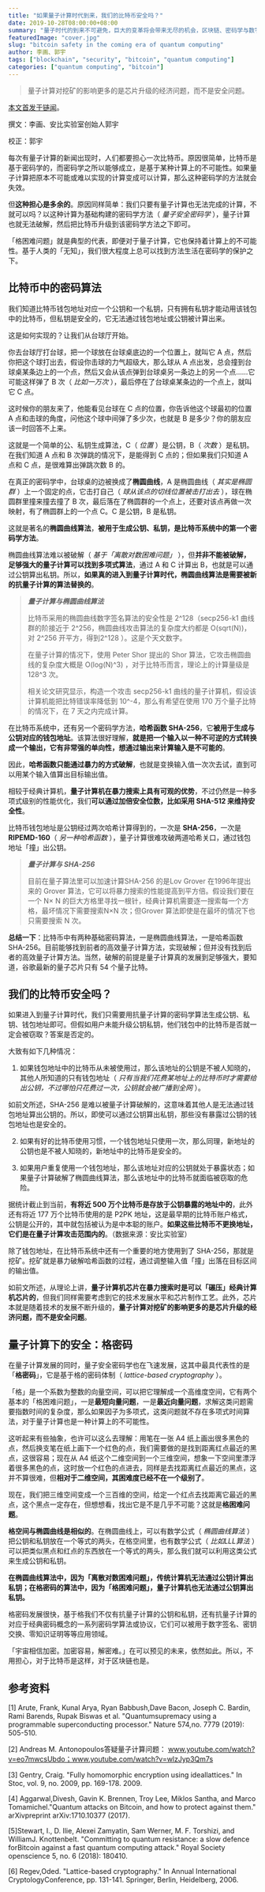 ```yaml
---
title: "如果量子计算时代到来，我们的比特币安全吗？"
date: 2019-10-28T08:00:00+08:00
summary: "量子时代的到来不可避免，巨大的变革将会带来无尽的机会，区块链、密码学与数字资产安全无疑是未来十年的焦点，请扔掉包袱，与我们一起前行。"
featuredImage: "cover.jpg"
slug: "bitcoin safety in the coming era of quantum computing"
author: 李画、郭宇
tags: ["blockchain", "security", "bitcoin", "quantum computing"]
categories: ["quantum computing", "bitcoin"]
---
```



> 量子计算对挖矿的影响更多的是芯片升级的经济问题，而不是安全问题。

[本文首发于链闻](https://mp.weixin.qq.com/s/D1nY0ukwj2svqcQMX02CuA)。

撰文：李画、安比实验室创始人郭宇

校正：郭宇

 
每次有量子计算的新闻出现时，人们都要担心一次比特币。原因很简单，比特币是基于密码学的，而密码学之所以能够成立，是基于某种计算上的不可能性。如果量子计算把原本不可能或难以实现的计算变成可以计算，那么这种密码学的方法就会失效。
 
但**这种担心是多余的**。原因同样简单：我们只要有量子计算也无法完成的计算，不就可以吗？以这种计算为基础构建的密码学方法（ *量子安全密码学* ），量子计算也就无法破解，然后把比特币升级到该密码学方法之下即可。
 
「格困难问题」就是典型的代表，即便对于量子计算，它也保持着计算上的不可能性。基于人类的「无知」，我们很大程度上总可以找到方法生活在密码学的保护之下。
 

## 比特币中的密码算法
 
我们知道比特币钱包地址对应一个公钥和一个私钥，只有拥有私钥才能动用该钱包中的比特币，但私钥是安全的，它无法通过钱包地址或公钥被计算出来。

这是如何实现的？让我们从台球厅开始。
 
你去台球厅打台球，把一个球放在台球桌底边的一个位置上，就叫它 A 点，然后你把这个球打出去，假设你击球的力气超级大，那么球从 A 点出发，总会撞到台球桌某条边上的一个点，然后又会从该点弹到台球桌另一条边上的另一个点……它可能这样弹了 B 次（ *比如一万次* ），最后停在了台球桌某条边的一个点上，就叫它 C 点。
 
这时候你的朋友来了，他能看见台球在 C 点的位置，你告诉他这个球最初的位置 A 点和击球的角度，问他这个球中间弹了多少次，也就是 B 是多少？你的朋友应该一时回答不上来。
 
这就是一个简单的公、私钥生成算法，C（ *位置* ）是公钥，B（ *次数* ）是私钥。在我们知道 A 点和 B 次弹跳的情况下，是能得到 C 点的；但如果我们只知道 A 点和 C 点，是很难算出弹跳次数 B 的。
 
在真正的密码学中，台球桌的边被换成了**椭圆曲线**，A 是椭圆曲线（ *其实是椭圆群* ）上一个固定的点，它击打自己（ *球从该点的切线位置被击打出去* ），球在椭圆群里撞来撞去撞了 B 次，最后落在了椭圆群的一个点上，还要对该点再做一次映射，有了椭圆群上的一个点 C。C 是公钥，B 是私钥。
 
这就是著名的**椭圆曲线算法**，**被用于生成公钥、私钥，是比特币系统中的第一个密码学方法**。
 
椭圆曲线算法难以被破解（ *基于「离散对数困难问题」* ），但**并非不能被破解，足够强大的量子计算可以找到多项式算法**，通过 A 和 C 计算出 B，也就是可以通过公钥算出私钥。所以，**如果真的进入到量子计算时代，椭圆曲线算法是需要被新的抗量子计算的算法替换的**。
 
> ***量子计算与椭圆曲线算法***
>
> 比特币采用的椭圆曲线数字签名算法的安全性是 2^128（secp256-k1 曲线群的阶接近于 2^256，椭圆曲线攻击算法的复杂度大约都是 O(sqrt(N))，对 2^256 开平方，得到2^128 ）。这是个天文数字。
> 
> 在量子计算的情况下，使用 Peter Shor 提出的 Shor 算法，它攻击椭圆曲线的复杂度大概是 O(log(N)^3) ，对于比特币而言，理论上的计算量级是 128^3 次。
>
> 相关论文研究显示，构造一个攻击 secp256-k1 曲线的量子计算机，假设该计算机能把比特错误率降低到 10^-4，那么有希望在使用 170 万个量子比特的情况下，在 7 天之内完成计算。
 
在比特币系统中，还有另一个密码学方法，**哈希函数 SHA-256**，它**被用于生成与公钥对应的钱包地址**。该算法很好理解，**就是把一个输入以一种不可逆的方式转换成一个输出，它有非常强的单向性，想通过输出来计算输入是不可能的**。
 
因此，**哈希函数只能通过暴力的方式破解**，也就是变换输入值一次次去试，直到可以用某个输入值算出目标输出值。

相较于经典计算机，**量子计算机在暴力搜索上具有可观的优势**，不过仍然是一种多项式级别的性能优化，我们**可以通过加倍安全位数，比如采用 SHA-512 来维持安全性**。
 
比特币钱包地址是公钥经过两次哈希计算得到的，一次是 **SHA-256**，一次是 **RIPEMD-160**（ *另一种哈希函数* ），量子计算很难攻破两道哈希关口，通过钱包地址「撞」出公钥。
 
> ***量子计算与 SHA-256***
>
> 目前在量子算法里可以加速计算SHA-256 的是Lov Grover 在1996年提出来的 Grover 算法，它可以将暴力搜索的性能提高到平方倍。假设我们要在一个 N× N 的巨大方格里寻找一根针，经典计算机需要逐一搜索每一个方格，最坏情况下需要搜索N×N 次；但Grover 算法即使是在最坏的情况下也只需要搜索 N 次。

**总结一下**：比特币中有两种基础密码算法，一是椭圆曲线算法，一是哈希函数 SHA-256。目前能够找到前者的高效量子计算方法，实现破解；但并没有找到后者的高效量子计算方法。当然，破解的前提是量子计算真的发展到足够强大，要知道，谷歌最新的量子芯片只有 54 个量子比特。
 

## 我们的比特币安全吗？
 
如果进入到量子计算时代，我们只需要用抗量子计算的密码学算法生成公钥、私钥、钱包地址即可。但假如用户未能升级公钥私钥，他们钱包中的比特币是否就一定会被窃取？答案是否定的。

大致有如下几种情况：
 
1. 如果钱包地址中的比特币从未被使用过，那么该地址的公钥是不被人知晓的，其他人所知道的只有钱包地址（ *只有当我们花费某地址上的比特币时才需要给出公钥，不过哪怕只花费过一次，公钥就会被广播到全网* ）。
 
如前文所述，SHA-256 是难以被量子计算破解的，这意味着其他人是无法通过钱包地址算出公钥的。所以，即使可以通过公钥算出私钥，那些没有暴露过公钥的钱包地址也是安全的。
 
2. 如果有好的比特币使用习惯，一个钱包地址只使用一次，那么同理，新地址的公钥也是不被人知晓的，新地址中的比特币是安全的。
 
3. 如果用户重复使用一个钱包地址，那么该地址对应的公钥就处于暴露状态；如果量子计算破解了椭圆曲线算法，那么该地址中的比特币就面临被窃取的危险。
 
据统计截止到当前，**有将近 500 万个比特币是存放于公钥暴露的地址中的**，此外还有将近 177 万个比特币使用的是 P2PK 地址，这是最早期的比特币账户格式，公钥是公开的，其中就包括被认为是中本聪的账户。**如果这些比特币不更换地址，它们是在量子计算攻击范围内的**。（数据来源：安比实验室）
 
除了钱包地址，在比特币系统中还有一个重要的地方使用到了 SHA-256，那就是挖矿。挖矿就是暴力破解哈希函数的过程，通过调整输入值「撞」出落在目标区间的输出值。
 
如前文所述，从理论上讲，**量子计算机芯片在暴力搜索时是可以「碾压」经典计算机芯片的**，但我们同样需要考虑到它的技术发展水平和芯片制作工艺。此外，芯片本就是随着技术的发展不断升级的，**量子计算对挖矿的影响更多的是芯片升级的经济问题，而不是安全问题**。
 

## 量子计算下的安全：格密码
 
在量子计算发展的同时，量子安全密码学也在飞速发展，这其中最具代表性的是「**格密码**」，它是基于格的密码体制（ *lattice-based cryptography* ）。
 
「格」是一个系数为整数的向量空间，可以把它理解成一个高维度空间，它有两个基本的「格困难问题」，一是**最短向量问题**，一是**最近向量问题**，求解这类问题需要指数时间的复杂度，那么如果因子为多项式，这类问题就不存在多项式时间算法，对于量子计算也是一种计算上的不可能性。
 
这听起来有些抽象，也许可以这么去理解：用笔在一张 A4 纸上画出很多黑色的点，然后换支笔在纸上画下一个红色的点，我们需要做的是找到距离红点最近的黑点，这很容易；现在从 A4 纸这个二维空间到一个三维空间，想象一下空间里漂浮着很多黑色的点，这时放一个红色的点进去，同样是去找距离红点最近的黑点，这并不算很难，但**相对于二维空间，其困难度已经不在一个级别了**。
 
现在，我们把三维空间变成一个三百维的空间，给定一个红点去找距离它最近的黑点，这个黑点一定存在，但想想看，找出它是不是几乎不可能？这就是**格困难问题**。
 
**格空间与椭圆曲线是相似的**。在椭圆曲线上，可以有数学公式（ *椭圆曲线算法* ）把公钥和私钥放在一个等式的两头，在格空间里，也有数学公式（ *比如LLL算法* ）可以把类似黑点和红点的东西放在一个等式的两头，那么我们就可以利用这类公式来生成公钥和私钥。
 
**在椭圆曲线算法中，因为「离散对数困难问题」，传统计算机无法通过公钥计算出私钥；在格密码的算法中，因为「格困难问题」，量子计算机也无法通过公钥算出私钥。**
 
格密码发展很快，基于格我们不仅有抗量子计算的公钥和私钥，还有抗量子计算的对应于经典密码概念的一系列密码学算法或协议，它们可以被用于数字签名、密钥交换、零知识证明等等应用领域。
 
「宇宙相信加密。加密容易，解密难。」在可以预见的未来，依然如此。所以，不用担心，对于比特币是这样，对于区块链也是。
 

## 参考资料

[1] Arute, Frank, Kunal Arya, Ryan Babbush,Dave Bacon, Joseph C. Bardin, Rami Barends, Rupak Biswas et al. "Quantumsupremacy using a programmable superconducting processor." Nature 574,no. 7779 (2019): 505-510.

[2] Andreas M. Antonopoulos答疑量子计算问题：
www.youtube.com/watch?v=eo7mwcsUbdo；www.youtube.com/watch?v=wlzJyp3Qm7s

[3] Gentry, Craig. "Fully homomorphic encryption using ideallattices." In Stoc, vol. 9, no. 2009, pp. 169-178. 2009.

[4] Aggarwal,Divesh, Gavin K. Brennen, Troy Lee, Miklos Santha, and Marco Tomamichel."Quantum attacks on Bitcoin, and how to protect against them." arXivpreprint arXiv:1710.10377 (2017).

[5]Stewart, I., D. Ilie, Alexei Zamyatin, Sam Werner, M. F. Torshizi, and WilliamJ. Knottenbelt. "Committing to quantum resistance: a slow defence forBitcoin against a fast quantum computing attack." Royal Society openscience 5, no. 6 (2018): 180410.

[6] Regev,Oded. "Lattice-based cryptography." In Annual International CryptologyConference, pp. 131-141. Springer, Berlin, Heidelberg, 2006.